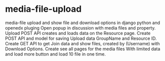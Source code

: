 # media-file-upload
media-file upload and show file and download options in django python and openedx pluging 
Open popup in discussion with media files and property.  
Upload POST API creates and loads data on the Resource page.
Create POST API and model for saving Upload data GroupName and Resource ID.  
Create GET API to get Join data and show files, created by (Username) with Download Options.
Create see all pages for the media files With limited data and load more button and load 10 file in one time.
